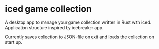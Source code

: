 # iced game collection

A desktop app to manage your game collection written in Rust with iced.
Application structure inspired by icebreaker app.

Currently saves collection to JSON-file on exit and loads the collection on start up.